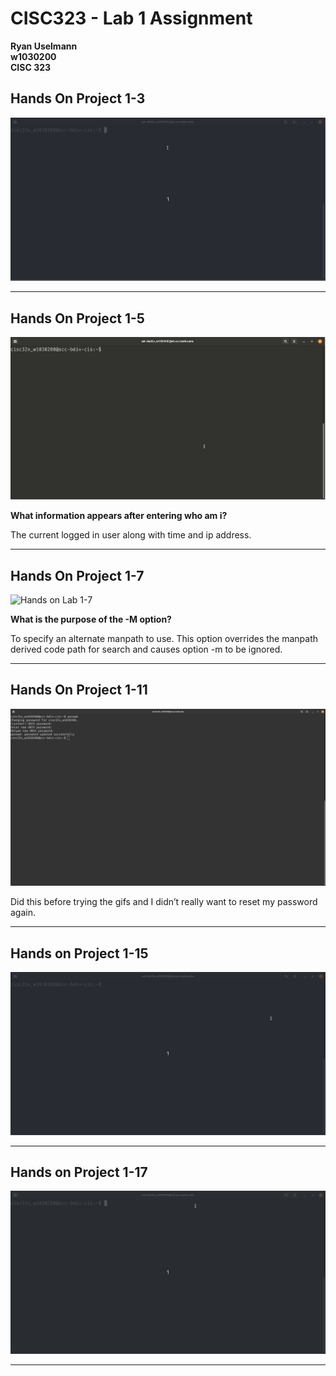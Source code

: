 # CISC323 - Lab 1 Assignment

**Ryan Uselmann**<br>
**w1030200**<br>
**CISC 323**

## Hands On Project 1-3
![Hands on Lab 1-3](lab-media/Project-1-3.gif)

------

## Hands On Project 1-5
![Hands on Lab 1-5](lab-media/Project-1-5.gif)

**What information appears after entering who am i?**

The current logged in user along with time and ip address.

------

## Hands On Project 1-7
![Hands on Lab 1-7](lab-media/Project-1-7.gif)

**What is the purpose of the -M option?**

To specify an alternate manpath to use. This option overrides the manpath derived code path for search and causes option -m to be ignored.

------

## Hands On Project 1-11
![Hands on Lab 1-11](lab-media/1-11.png)

Did this before trying the gifs and I didn’t really want to reset my password again.

------

## Hands on Project 1-15
![Hands on Lab 1-15](lab-media/Project-1-15.gif)

------

## Hands on Project 1-17
![Hands on Lab 1-17](lab-media/Project-1-17.gif)

------